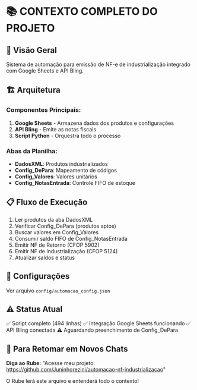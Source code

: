 # 📚 CONTEXTO COMPLETO DO PROJETO

## 🎯 Visão Geral
Sistema de automação para emissão de NF-e de industrialização integrado com Google Sheets e API Bling.

## 🏗️ Arquitetura

### Componentes Principais:
1. **Google Sheets** - Armazena dados dos produtos e configurações
2. **API Bling** - Emite as notas fiscais
3. **Script Python** - Orquestra todo o processo

### Abas da Planilha:
- **DadosXML**: Produtos industrializados
- **Config_DePara**: Mapeamento de códigos
- **Config_Valores**: Valores unitários
- **Config_NotasEntrada**: Controle FIFO de estoque

## 📋 Fluxo de Execução

1. Ler produtos da aba DadosXML
2. Verificar Config_DePara (produtos aptos)
3. Buscar valores em Config_Valores
4. Consumir saldo FIFO de Config_NotasEntrada
5. Emitir NF de Retorno (CFOP 5902)
6. Emitir NF de Industrialização (CFOP 5124)
7. Atualizar saldos e status

## 🔧 Configurações

Ver arquivo `config/automacao_config.json`

## ⚠️ Status Atual

✅ Script completo (494 linhas)
✅ Integração Google Sheets funcionando
✅ API Bling conectada
⚠️ Aguardando preenchimento de Config_DePara

## 📝 Para Retomar em Novos Chats

**Diga ao Rube:**
"Acesse meu projeto: https://github.com/Juninhorezini/automacao-nf-industrializacao"

O Rube lerá este arquivo e entenderá todo o contexto!

